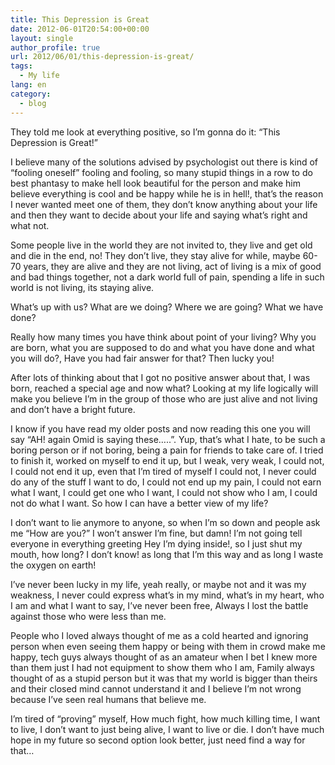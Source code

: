 ```yaml
---
title: This Depression is Great
date: 2012-06-01T20:54:00+00:00
layout: single
author_profile: true
url: 2012/06/01/this-depression-is-great/
tags:
  - My life
lang: en
category: 
  - blog
---
```

They told me look at everything positive, so I’m gonna do it: “This Depression is Great!”

I believe many of the solutions advised by psychologist out there is kind of “fooling oneself” fooling and fooling, so many stupid things in a row to do best phantasy to make hell look beautiful for the person and make him believe everything is cool and be happy while he is in hell!, that’s the reason I never wanted meet one of them, they don’t know anything about your life and then they want to decide about your life and saying what’s right and what not.

Some people live in the world they are not invited to, they live and get old and die in the end, no! They don’t live, they stay alive for while, maybe 60-70 years, they are alive and they are not living, act of living is a mix of good and bad things together, not a dark world full of pain, spending a life in such world is not living, its staying alive.

What’s up with us? What are we doing? Where we are going? What we have done?

Really how many times you have think about point of your living? Why you are born, what you are supposed to do and what you have done and what you will do?, Have you had fair answer for that? Then lucky you!

After lots of thinking about that I got no positive answer about that, I was born, reached a special age and now what? Looking at my life logically will make you believe I’m in the group of those who are just alive and not living and don’t have a bright future.

I know if you have read my older posts and now reading this one you will say “AH! again Omid is saying these…..”. Yup, that’s what I hate, to be such a boring person or if not boring, being a pain for friends to take care of. I tried to finish it, worked on myself to end it up, but I weak, very weak, I could not, I could not end it up, even that I’m tired of myself I could not, I never could do any of the stuff I want to do, I could not end up my pain, I could not earn what I want, I could get one who I want, I could not show who I am, I could not do what I want. So how I can have a better view of my life?

I don’t want to lie anymore to anyone, so when I’m so down and people ask me “How are you?” I won’t answer I’m fine, but damn! I’m not going tell everyone in everything greeting Hey I’m dying inside!, so I just shut my mouth, how long? I don’t know! as long that I’m this way and as long I waste the oxygen on earth!

I’ve never been lucky in my life, yeah really, or maybe not and it was my weakness, I never could express what’s in my mind, what’s in my heart, who I am and what I want to say, I’ve never been free, Always I lost the battle against those who were less than me.

People who I loved always thought of me as a cold hearted and ignoring person when even seeing them happy or being with them in crowd make me happy, tech guys always thought of as an amateur when I bet I knew more than them just I had not equipment to show them who I am, Family always thought of as a stupid person but it was that my world is bigger than theirs and their closed mind cannot understand it and I believe I’m not wrong because I’ve seen real humans that believe me.

I’m tired of “proving” myself, How much fight, how much killing time, I want to live, I don’t want to just being alive, I want to live or die. I don’t have much hope in my future so second option look better, just need find a way for that…
